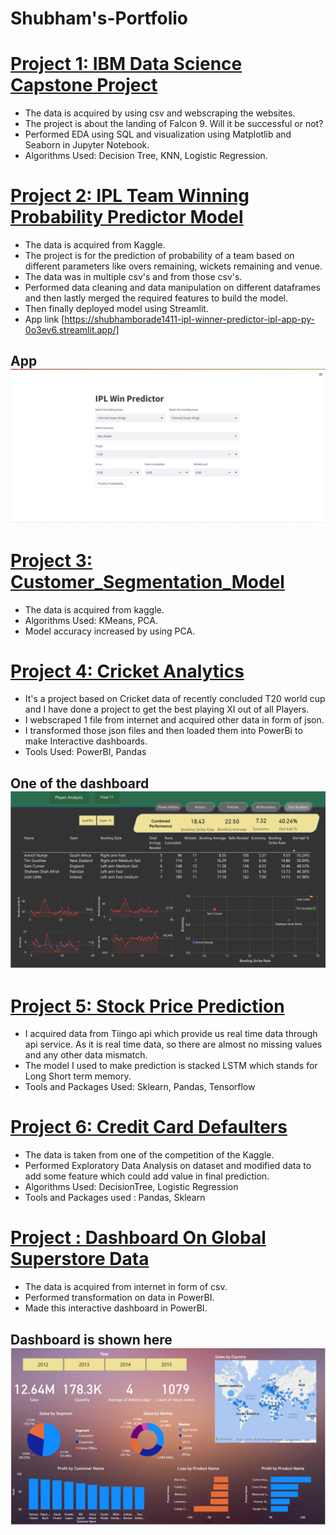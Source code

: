 # Shubham's-Portfolio

# [Project 1: IBM Data Science Capstone Project](https://github.com/shubhamborade1411/Data-Science-Capstone-project-IBM-Coursera)
- The data is acquired by using csv and webscraping the websites.
- The project is about the landing of Falcon 9. Will it be successful or not?
- Performed EDA using SQL and visualization using Matplotlib and Seaborn in Jupyter Notebook.
- Algorithms Used: Decision Tree, KNN, Logistic Regression.

# [Project 2: IPL Team Winning Probability Predictor Model](https://github.com/shubhamborade1411/IPL-Winner-Predictor)
- The data is acquired from Kaggle.
- The project is for the prediction of probability of a team based on different parameters like overs remaining, wickets remaining and venue.
- The data was in multiple csv's and from those csv's.
- Performed data cleaning and data manipulation on different dataframes and then lastly merged the required features to build the model.
- Then finally deployed model using Streamlit.
- App link
 [https://shubhamborade1411-ipl-winner-predictor-ipl-app-py-0o3ev6.streamlit.app/]
 ## App ![](https://github.com/shubhamborade1411/IPL-Winner-Predictor/blob/main/Screenshot%20(855).png)


# [Project 3: Customer_Segmentation_Model](https://github.com/shubhamborade1411/Customer-Segmentation)
- The data is acquired from kaggle.
- Algorithms Used: KMeans, PCA.
- Model accuracy increased by using PCA.

# [Project 4: Cricket Analytics](https://github.com/shubhamborade1411/Cricket-Analytics)
- It's a project based on Cricket data of recently concluded T20 world cup and I have done a project to get the best playing XI out of all Players.
- I webscraped 1 file from internet and acquired other data in form of json.
- I transformed those json files and then loaded them into PowerBi to make Interactive dashboards.
- Tools Used: PowerBI, Pandas
## One of the dashboard ![](https://github.com/shubhamborade1411/Cricket-Analytics/blob/main/Screenshot%20(844).png)

# [Project 5: Stock Price Prediction](https://github.com/shubhamborade1411/stock-prediction)
-  I acquired data from Tiingo api which provide us real time data through api service. As it is real time data, so there are almost no missing values and any other data mismatch. 
-  The model I used to make prediction is stacked LSTM which stands for Long Short term memory.
-  Tools and Packages Used: Sklearn, Pandas, Tensorflow

# [Project 6: Credit Card Defaulters](https://github.com/shubhamborade1411/Credit_card_defaulters/blob/main/README.md)
- The data is taken from one of the competition of the Kaggle.
- Performed Exploratory Data Analysis on dataset and modified data to add some feature which could add value in final prediction.
- Algorithms Used: DecisionTree, Logistic Regression
- Tools and Packages used : Pandas, Sklearn

# [Project : Dashboard On Global Superstore Data](https://github.com/shubhamborade1411/Global-Superstore-Dashboard)
- The data is acquired from internet in form of csv.
- Performed transformation on data in PowerBI.
- Made this interactive dashboard in PowerBI.
## Dashboard is shown here ![](https://github.com/shubhamborade1411/Global-Superstore-Dashboard/blob/main/Screenshot%20(847).png)
  
 
